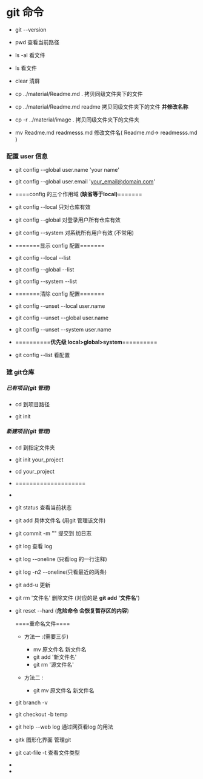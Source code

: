 # git 命令

* git --version

* pwd 查看当前路径

* ls -al 看文件

* ls 看文件

* clear 清屏
* cp ../material/Readme.md .  拷贝同级文件夹下的文件
* cp ../material/Readme.md  readme  拷贝同级文件夹下的文件 **并修改名称**
* cp -r ../material/image .  拷贝同级文件夹下的文件夹
* mv Readme.md  readmesss.md  修改文件名( Readme.md-> readmesss.md )

### 配置 user 信息

- git config --global user.name 'your name'

- git config --global user.email 'your_email@domain.com'

-  ====config 的三个作用域 **(缺省等于local)**=======

- git config --local  只对仓库有效

- git config --global  对登录用户所有仓库有效

- git config --system  对系统所有用户有效 (不常用)

- =======显示 config 配置=======

- git config --local --list

- git config --global --list

- git config --system --list

- =======清除 config 配置=======

- git config --unset --local user.name

- git config --unset --global user.name

- git config --unset --system user.name

- ==========**优先级 local>global>system**==========

  

- git config --list 看配置

  

### 建 git仓库

##### 已有项目(git 管理)

* cd 到项目路径

* git init 

##### 新建项目(git 管理)

* cd 到指定文件夹

* git init your_project

* cd your_project

* ====================

* 

* git status 查看当前状态

* git add 具体文件名 (用git 管理该文件)

* git commit -m  "" 提交到 加日志

* git log 查看 log

* git log --oneline (只看log 的一行注释)

* git log -n2 --oneline(只看最近的两条)

* git add-u  更新

* git rm '文件名'  删除文件 (对应的是 **git add '文件名'**)

* git reset  --hard (**危险命令 会恢复暂存区的内容**)

  ====重命名文件====

  * 方法一 :(需要三步)
    * mv  原文件名   新文件名
    * git add '新文件名'
    * git rm '源文件名'

  * 方法二 :
    * git mv 原文件名  新文件名

* git branch -v

* git checkout -b temp  

* git help --web log  通过网页看log 的用法

* gitk  图形化界面 管理git 

* git cat-file -t   查看文件类型

* 

* 













